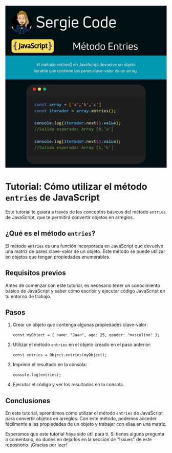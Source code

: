 ![enter image description here](https://raw.githubusercontent.com/sergiecode/entries-tutorial/master/entries-tutorial.jpg)

# Tutorial: Cómo utilizar el método `entries` de JavaScript

Este tutorial te guiará a través de los conceptos básicos del método `entries` de JavaScript, que te permitirá convertir objetos en arreglos.

## ¿Qué es el método `entries`?

El método `entries` es una función incorporada en JavaScript que devuelve una matriz de pares clave-valor de un objeto. Este método se puede utilizar en objetos que tengan propiedades enumerables.

## Requisitos previos

Antes de comenzar con este tutorial, es necesario tener un conocimiento básico de JavaScript y saber cómo escribir y ejecutar código JavaScript en tu entorno de trabajo.

## Pasos

1.  Crear un objeto que contenga algunas propiedades clave-valor:

    `const myObject = {
      name: "Juan",
      age: 25,
      gender: "masculino"
    };` 

2.  Utilizar el método `entries` en el objeto creado en el paso anterior:

    `const entries = Object.entries(myObject);` 

3.  Imprimir el resultado en la consola:

    `console.log(entries);` 

4.  Ejecutar el código y ver los resultados en la consola.

## Conclusiones

En este tutorial, aprendimos cómo utilizar el método `entries` de JavaScript para convertir objetos en arreglos. Con este método, podemos acceder fácilmente a las propiedades de un objeto y trabajar con ellas en una matriz.

Esperamos que este tutorial haya sido útil para ti. Si tienes alguna pregunta o comentario, no dudes en dejarlos en la sección de "Issues" de este repositorio. ¡Gracias por leer!
